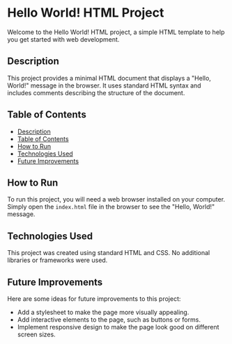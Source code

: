 # Hello World! HTML Project
Welcome to the Hello World! HTML project, a simple HTML template to help you get started with web development.

## Description

This project provides a minimal HTML document that displays a "Hello, World!" message in the browser. It uses standard HTML syntax and includes comments describing the structure of the document.

## Table of Contents

- [Description](#description)
- [Table of Contents](#table-of-contents)
- [How to Run](#how-to-run)
- [Technologies Used](#technologies-used)
- [Future Improvements](#future-improvements)

## How to Run

To run this project, you will need a web browser installed on your computer. Simply open the `index.html` file in the browser to see the "Hello, World!" message.

## Technologies Used

This project was created using standard HTML and CSS. No additional libraries or frameworks were used.

## Future Improvements

Here are some ideas for future improvements to this project:

- Add a stylesheet to make the page more visually appealing.
- Add interactive elements to the page, such as buttons or forms.
- Implement responsive design to make the page look good on different screen sizes.
